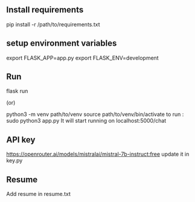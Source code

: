 ## Install requirements
pip install -r /path/to/requirements.txt

## setup environment variables
export FLASK_APP=app.py
export FLASK_ENV=development

## Run
flask run

(or)

python3 -m venv path/to/venv
source path/to/venv/bin/activate
to run : sudo python3 app.py
It will start running on localhost:5000/chat

## API key
https://openrouter.ai/models/mistralai/mistral-7b-instruct:free
update it in key.py

## Resume
Add resume in resume.txt